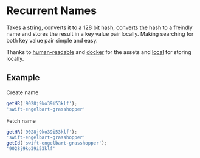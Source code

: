 # Recurrent Names

Takes a string, converts it to a 128 bit hash,
converts the hash to a freindly name and stores the result in a
key value pair locally.
Making searching for both key value pair
simple and easy.

Thanks to [human-readable](https://www.npmjs.com/package/human-readable-ids)
and [docker](https://raw.githubusercontent.com/docker/docker-ce/4db928a87dfbff4f97f30e31f3178f99147c2163/components/engine/pkg/namesgenerator/names-generator.go)
for the assets and [local](https://www.npmjs.com/package/local-storage)
for storing locally.

## Example

Create name
```js
getHR('9028j9ko39i53klf');
'swift-engelbart-grasshopper'
```

Fetch name
```js
getHR('9028j9ko39i53klf');
'swift-engelbart-grasshopper'
getId('swift-engelbart-grasshopper');
'9028j9ko39i53klf'
```
